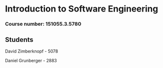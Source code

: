 # Introduction to Software Engineering
### Course number: 151055.3.5780

## Students
David Zimberknopf - 5078

Daniel Grunberger - 2883
